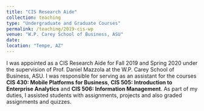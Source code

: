 ```yaml
---
title: "CIS Research Aide"
collection: teaching
type: "Undergraduate and Graduate Courses"
permalink: /teaching/2019-cis-wp
venue: "W.P. Carey School of Business, ASU"
date: 
location: "Tempe, AZ"
---
```


I was appointed as a CIS Research Aide for Fall 2019 and Spring 2020 under the supervision of Prof. Daniel Mazzola at the W.P. Carey School of Business, ASU. I was responsible for serving as an assistant for the courses **CIS 430: Mobile Platforms for Business**, **CIS 505: Introduction to Enterprise Analytics** and **CIS 506: Information Management**. As part of my duties, I assisted students with assignments, projects and also graded assignments and quizzes. 